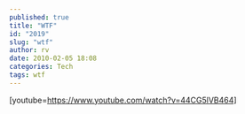 ```yaml
---
published: true
title: "WTF"
id: "2019"
slug: "wtf"
author: rv
date: 2010-02-05 18:08
categories: Tech
tags: wtf
---
```

[youtube=https://www.youtube.com/watch?v=44CG5lVB464]